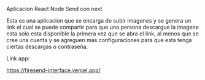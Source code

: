 Aplicacion React Node Send con next

Esta es una aplicacion que se encarga de subir imagenes y se genera un link el cual se puede compartir para que una persona descargue la imagene esta solo esta disponible la primera vez que se abra el link, al menos que se cree una cuenta y se agreguen mas configuraciones para que esta tenga ciertas descargas o contraseña. 

Link app:

https://firesend-interface.vercel.app/
